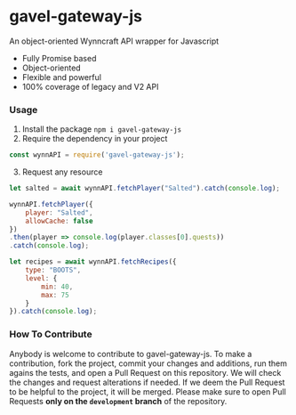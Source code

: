 # gavel-gateway-js
An object-oriented Wynncraft API wrapper for Javascript

- Fully Promise based
- Object-oriented
- Flexible and powerful
- 100% coverage of legacy and V2 API
### Usage
1. Install the package `npm i gavel-gateway-js`
2. Require the dependency in your project
```js
const wynnAPI = require('gavel-gateway-js');
```
3. Request any resource
```js
let salted = await wynnAPI.fetchPlayer("Salted").catch(console.log);

wynnAPI.fetchPlayer({
    player: "Salted",
    allowCache: false
})
.then(player => console.log(player.classes[0].quests))
.catch(console.log);

let recipes = await wynnAPI.fetchRecipes({
    type: "BOOTS",
    level: {
        min: 40,
        max: 75
    }
}).catch(console.log);
```
### How To Contribute
Anybody is welcome to contribute to gavel-gateway-js.
To make a contribution, fork the project, commit your changes and additions, run them agains the tests, and open a Pull Request on this repository.
We will check the changes and request alterations if needed. If we deem the Pull Request to be helpful to the project, it will be merged.
Please make sure to open Pull Requests **only on the `development` branch** of the repository.
